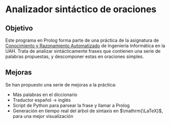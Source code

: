 # Analizador sintáctico de oraciones
## Objetivo
Este programa en Prolog forma parte de una práctica de la asignatura de [Conocimiento y Razonamiento Automatizado](https://www.uah.es/es/estudios/estudios-oficiales/grados/asignatura/Conocimiento-y-Razonamiento-Automatizado-780025/) de Ingeniería Informática en la UAH. Trata de analizar sintácticamente frases que contienen una serie de palabras propuestas, y descomponer estas en oraciones simples. 
## Mejoras
Se han propuesto una serie de mejoras a la práctica: 
- Más palabras en el diccionario
- Traductor español → inglés
- Script de Python para parsear la frase y llamar a Prolog
- Generación en tiempo real del árbol de sintaxis en $\mathrm{\LaTeX}$, para una mejor visualización
